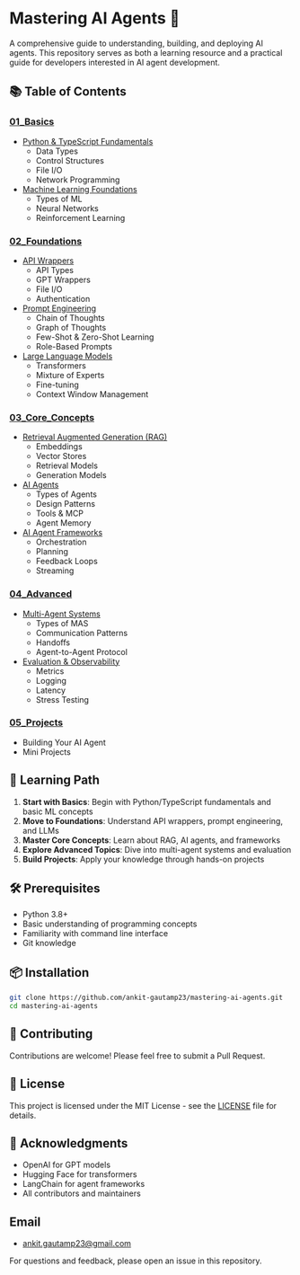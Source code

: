 # Mastering AI Agents 🚀

A comprehensive guide to understanding, building, and deploying AI agents. This repository serves as both a learning resource and a practical guide for developers interested in AI agent development.

## 📚 Table of Contents

### [01_Basics](01_Basics/)
- [Python & TypeScript Fundamentals](01_Basics/Python_Typescript/)
  - Data Types
  - Control Structures
  - File I/O
  - Network Programming
- [Machine Learning Foundations](01_Basics/Machine_Learning/)
  - Types of ML
  - Neural Networks
  - Reinforcement Learning

### [02_Foundations](02_Foundations/)
- [API Wrappers](02_Foundations/API_Wrappers/)
  - API Types
  - GPT Wrappers
  - File I/O
  - Authentication
- [Prompt Engineering](02_Foundations/Prompt_Engineering/)
  - Chain of Thoughts
  - Graph of Thoughts
  - Few-Shot & Zero-Shot Learning
  - Role-Based Prompts
- [Large Language Models](02_Foundations/LLMs/)
  - Transformers
  - Mixture of Experts
  - Fine-tuning
  - Context Window Management

### [03_Core_Concepts](03_Core_Concepts/)
- [Retrieval Augmented Generation (RAG)](03_Core_Concepts/RAGs/)
  - Embeddings
  - Vector Stores
  - Retrieval Models
  - Generation Models
- [AI Agents](03_Core_Concepts/AI_Agents/)
  - Types of Agents
  - Design Patterns
  - Tools & MCP
  - Agent Memory
- [AI Agent Frameworks](03_Core_Concepts/AI_Agent_Frameworks/)
  - Orchestration
  - Planning
  - Feedback Loops
  - Streaming

### [04_Advanced](04_Advanced/)
- [Multi-Agent Systems](04_Advanced/Multi_Agent_Systems/)
  - Types of MAS
  - Communication Patterns
  - Handoffs
  - Agent-to-Agent Protocol
- [Evaluation & Observability](04_Advanced/Evaluation_Observability/)
  - Metrics
  - Logging
  - Latency
  - Stress Testing

### [05_Projects](05_Projects/)
- Building Your AI Agent
- Mini Projects

## 🎯 Learning Path

1. **Start with Basics**: Begin with Python/TypeScript fundamentals and basic ML concepts
2. **Move to Foundations**: Understand API wrappers, prompt engineering, and LLMs
3. **Master Core Concepts**: Learn about RAG, AI agents, and frameworks
4. **Explore Advanced Topics**: Dive into multi-agent systems and evaluation
5. **Build Projects**: Apply your knowledge through hands-on projects

## 🛠️ Prerequisites

- Python 3.8+
- Basic understanding of programming concepts
- Familiarity with command line interface
- Git knowledge

## 📦 Installation

```bash
git clone https://github.com/ankit-gautamp23/mastering-ai-agents.git
cd mastering-ai-agents
```

## 🤝 Contributing

Contributions are welcome! Please feel free to submit a Pull Request.

## 📝 License

This project is licensed under the MIT License - see the [LICENSE](LICENSE) file for details.

## 🙏 Acknowledgments

- OpenAI for GPT models
- Hugging Face for transformers
- LangChain for agent frameworks
- All contributors and maintainers

##  Email
 - ankit.gautamp23@gmail.com

For questions and feedback, please open an issue in this repository. 